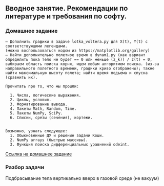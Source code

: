 ## Вводное занятие. Рекомендации по литературе и требования по софту.

### Домашнее задание

```
– Дополнить графики в задаче lotka_voltera.py для X(t), Y(t) с соответствующими легендами.
(можно воспользоваться кодом из https://matplotlib.org/gallery)
– Найти дополнительно полетное время в dynam1.py (как вариант определить пока тело не будет == 0 или меньше (z_k)) / z(t) = 0, выбираем область поиска корня, ищем любым алгоритмом поиска. (из-за направильного полетного времени, графики криво отображены); также найти максимальную высоту полета; найти время подъема и спуска (сравнить их).

Прочитать про то, что мы прошли:

  1. Числа, логические выражения.
  2. Циклы, условия.
  3. Форматирование вывода.
  4. Пакеты Math, Random, Time.
  5. Пакеты NumPy, SciPy.
  6. Списки, срезы (сечения), кортежи.


Возможно, узнать следующее:
  1. Обыкновенные ДУ и решение задачи Коши.
  2. NumPy arrays (быстрые массивы).
  3. Функция поиска дифференциальных уравнений odeint.

```

[Ссылка на домашнее задание](https://github.com/amm-vsu-2015/4y1s_python/tree/master/homeworks/hw1)

### Разбор задачи

Подбрасывание тела вертикально вверх в газовой среде (не вакуум)
